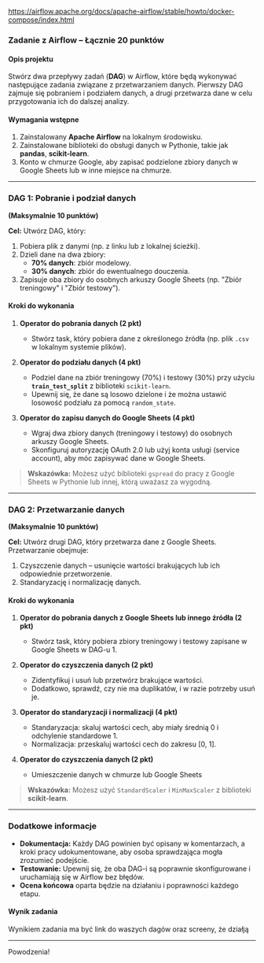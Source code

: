 https://airflow.apache.org/docs/apache-airflow/stable/howto/docker-compose/index.html

### **Zadanie z Airflow – Łącznie 20 punktów**

#### **Opis projektu**

Stwórz dwa przepływy zadań (**DAG**) w Airflow, które będą wykonywać następujące zadania związane z przetwarzaniem danych. Pierwszy DAG zajmuje się pobraniem i podziałem danych, a drugi przetwarza dane w celu przygotowania ich do dalszej analizy.

#### **Wymagania wstępne**

1. Zainstalowany **Apache Airflow** na lokalnym środowisku.
2. Zainstalowane biblioteki do obsługi danych w Pythonie, takie jak **pandas**, **scikit-learn**.
3. Konto w chmurze Google, aby zapisać podzielone zbiory danych w Google Sheets lub w inne miejsce na chmurze.

---

### **DAG 1: Pobranie i podział danych**
**(Maksymalnie 10 punktów)**

**Cel:** Utwórz DAG, który:
1. Pobiera plik z danymi (np. z linku lub z lokalnej ścieżki).
2. Dzieli dane na dwa zbiory:
   - **70% danych**: zbiór modelowy.
   - **30% danych**: zbiór do ewentualnego douczenia.
3. Zapisuje oba zbiory do osobnych arkuszy Google Sheets (np. "Zbiór treningowy" i "Zbiór testowy").

#### **Kroki do wykonania**
1. **Operator do pobrania danych (2 pkt)**  
   - Stwórz task, który pobiera dane z określonego źródła (np. plik `.csv` w lokalnym systemie plików).

2. **Operator do podziału danych (4 pkt)**  
   - Podziel dane na zbiór treningowy (70%) i testowy (30%) przy użyciu **`train_test_split`** z biblioteki `scikit-learn`.
   - Upewnij się, że dane są losowo dzielone i że można ustawić losowość podziału za pomocą `random_state`.

3. **Operator do zapisu danych do Google Sheets (4 pkt)**  
   - Wgraj dwa zbiory danych (treningowy i testowy) do osobnych arkuszy Google Sheets.
   - Skonfiguruj autoryzację OAuth 2.0 lub użyj konta usługi (service account), aby móc zapisywać dane w Google Sheets.

> **Wskazówka:** Możesz użyć biblioteki `gspread` do pracy z Google Sheets w Pythonie lub innej, którą uważasz za wygodną.

---

### **DAG 2: Przetwarzanie danych**
**(Maksymalnie 10 punktów)**

**Cel:** Utwórz drugi DAG, który przetwarza dane z Google Sheets. Przetwarzanie obejmuje:
1. Czyszczenie danych – usunięcie wartości brakujących lub ich odpowiednie przetworzenie.
2. Standaryzację i normalizację danych.

#### **Kroki do wykonania**
1. **Operator do pobrania danych z Google Sheets lub innego źródła (2 pkt)**  
   - Stwórz task, który pobiera zbiory treningowy i testowy zapisane w Google Sheets w DAG-u 1.

2. **Operator do czyszczenia danych (2 pkt)**  
   - Zidentyfikuj i usuń lub przetwórz brakujące wartości.
   - Dodatkowo, sprawdź, czy nie ma duplikatów, i w razie potrzeby usuń je.

3. **Operator do standaryzacji i normalizacji (4 pkt)**  
   - Standaryzacja: skaluj wartości cech, aby miały średnią 0 i odchylenie standardowe 1.
   - Normalizacja: przeskaluj wartości cech do zakresu [0, 1].

4. **Operator do czyszczenia danych (2 pkt)**  
   - Umieszczenie danych w chmurze lub Google Sheets

> **Wskazówka:** Możesz użyć `StandardScaler` i `MinMaxScaler` z biblioteki **scikit-learn**.

---

### **Dodatkowe informacje**

- **Dokumentacja:** Każdy DAG powinien być opisany w komentarzach, a kroki pracy udokumentowane, aby osoba sprawdzająca mogła zrozumieć podejście.
- **Testowanie:** Upewnij się, że oba DAG-i są poprawnie skonfigurowane i uruchamiają się w Airflow bez błędów.
- **Ocena końcowa** oparta będzie na działaniu i poprawności każdego etapu.

#### **Wynik zadania**

Wynikiem zadania ma być link do waszych dagów oraz screeny, że działją

---

Powodzenia!
